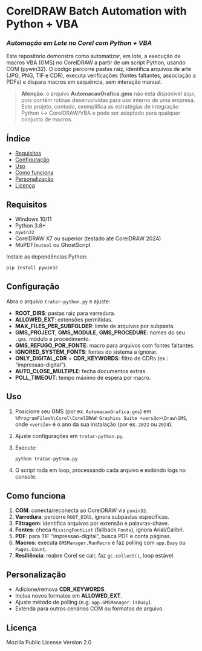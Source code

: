 # CorelDRAW Batch Automation with Python + VBA
### <i> Automação em Lote no Corel com Python + VBA</i>

Este repositório demonstra como automatizar, em lote, a execução de macros VBA (GMS) no CorelDRAW a partir de um script Python, usando COM (pywin32). O código percorre pastas raiz, identifica arquivos de arte (JPG, PNG, TIF e CDR), executa verificações (fontes faltantes, associação a PDFs) e dispara macros em sequência, sem interação manual.

> **Atenção**: o arquivo **AutomacaoGrafica.gms** não está disponível aqui, pois contém rotinas desenvolvidas para uso interno de uma empresa. Este projeto, contudo, exemplifica as estratégias de integração Python ↔ CorelDRAW/VBA e pode ser adaptado para qualquer conjunto de macros.

## Índice

- [Requisitos](#requisitos)  
- [Configuração](#configuração)  
- [Uso](#uso)  
- [Como funciona](#como-funciona)  
- [Personalização](#personalização)  
- [Licença](#licença)  

## Requisitos

- Windows 10/11  
- Python 3.8+  
- `pywin32`  
- CorelDRAW X7 ou superior (testado até CorelDRAW 2024)  
- MuPDF/`mutool` ou GhostScript  

Instale as dependências Python:

```bash
pip install pywin32
```

## Configuração

Abra o arquivo `tratar-python.py` e ajuste:

- **ROOT_DIRS**: pastas raiz para varredura.  
- **ALLOWED_EXT**: extensões permitidas.  
- **MAX_FILES_PER_SUBFOLDER**: limite de arquivos por subpasta.  
- **GMS_PROJECT**, **GMS_MODULE**, **GMS_PROCEDURE**: nomes do seu `.gms`, módulo e procedimento.  
- **GMS_REFUGO_POR_FONTE**: macro para arquivos com fontes faltantes.  
- **IGNORED_SYSTEM_FONTS**: fontes do sistema a ignorar.  
- **ONLY_DIGITAL_CDR** + **CDR_KEYWORDS**: filtro de CDRs (ex.: “impressao-digital”).  
- **AUTO_CLOSE_MULTIPLE**: fecha documentos extras.  
- **POLL_TIMEOUT**: tempo máximo de espera por macro.

## Uso

1. Posicione seu GMS (por ex. `AutomacaoGrafica.gms`) em `%ProgramFiles%\Corel\CorelDRAW Graphics Suite <versão>\Draw\GMS`, onde `<versão>` é o ano da sua instalação (por ex. `2022` ou `2024`).  
2. Ajuste configurações em `tratar-python.py`.  
3. Execute:

   ```bash
   python tratar-python.py
   ```

4. O script roda em loop, processando cada arquivo e exibindo logs no console.

## Como funciona

1. **COM**: conecta/reconecta ao CorelDRAW via `pywin32`.  
2. **Varredura**: percorre `ROOT_DIRS`, ignora subpastas específicas.  
3. **Filtragem**: identifica arquivos por extensão e palavras-chave.  
4. **Fontes**: checa `MissingFontList` (fallback `Fonts`), ignora Arial/Calibri.  
5. **PDF**: para TIF “impressao-digital”, busca PDF e conta páginas.  
6. **Macros**: executa `GMSManager.RunMacro` e faz polling com `app.Busy` ou `Pages.Count`.  
7. **Resiliência**: reabre Corel se cair, faz `gc.collect()`, loop estável.

## Personalização

- Adicione/remova **CDR_KEYWORDS**.  
- Inclua novos formatos em **ALLOWED_EXT**.  
- Ajuste método de polling (e.g. `app.GMSManager.IsBusy`).  
- Extenda para outros cenários COM ou formatos de arquivo.

## Licença

Mozilla Public License Version 2.0
